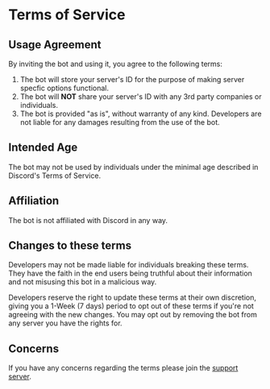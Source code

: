 # Terms of Service

## Usage Agreement

By inviting the bot and using it, you agree to the following terms:

1. The bot will store your server's ID for the purpose of making server specfic options functional.
2. The bot will **NOT** share your server's ID with any 3rd party companies or individuals.
3. The bot is provided "as is", without warranty of any kind. Developers are not liable for any damages resulting from the use of the bot.

## Intended Age

The bot may not be used by individuals under the minimal age described in Discord's Terms of Service.

## Affiliation

The bot is not affiliated with Discord in any way.

## Changes to these terms

Developers may not be made liable for individuals breaking these terms.
They have the faith in the end users being truthful about their information and not misusing this bot in a malicious way.

Developers reserve the right to update these terms at their own discretion, giving you a 1-Week (7 days) period to opt out of these terms if you're not agreeing with the new changes.
You may opt out by removing the bot from any server you have the rights for.
  
## Concerns

If you have any concerns regarding the terms please join the [support server](https://discord.gg/vstore).
